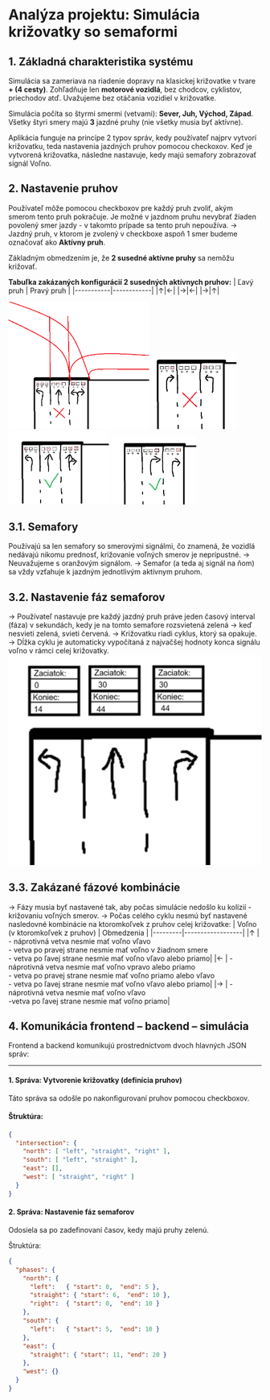 # Analýza projektu: Simulácia križovatky so semaformi

## 1. Základná charakteristika systému

Simulácia sa zameriava na riadenie dopravy na klasickej križovatke v tvare **+ (4 cesty)**. Zohľadňuje len **motorové vozidlá**, bez chodcov, cyklistov, priechodov atď. Uvažujeme bez otáčania vozidiel v križovatke.

Simulácia počíta so štyrmi smermi (vetvami): **Sever, Juh, Východ, Západ**. Všetky štyri smery majú **3** jazdné pruhy (nie všetky musia byť aktívne).

Aplikácia funguje na princípe 2 typov správ, kedy používateľ najprv vytvorí križovatku, teda nastavenia jazdných pruhov pomocou checkoxov. 
Keď je vytvorená križovatka, následne nastavuje, kedy majú semafory zobrazovať signál Voľno.


## 2. Nastavenie pruhov
Používateľ môže pomocou checkboxov pre každý pruh zvoliť, akým smerom tento pruh pokračuje.
Je možné v jazdnom pruhu nevybrať žiaden povolený smer jazdy - v takomto prípade sa tento pruh nepoužíva. 
   → Jazdný pruh, v ktorom je zvolený v checkboxe aspoň 1 smer budeme označovať ako **Aktívny pruh**.


Základným obmedzením je, že **2 susedné aktívne pruhy** sa nemôžu križovať. 

**Tabuľka zakázaných konfigurácií 2 susedných aktívnych pruhov:**
| Ľavý pruh | Pravý pruh |
|-----------|------------|
|↑|←|
|→|←|
|→|↑|


<img src="intersection_checkboxes_priklad_zakazany_cropped.png" alt="Zakázaná konfigurácia jazdných pruho" width="280">
<img src="intersection_checkboxes_priklad_zakazany2_cropped.png" alt="Zakázaná konfigurácia jazdných pruho" width="170">

<img src="intersection_checkboxes_priklad_povoleny_cropped.png" alt="Povolená konfigurácia jazdných pruhov" width="200">
<img src="intersection_checkboxes_priklad_povoleny2_cropped.png" alt="Povolená konfigurácia jazdných pruhov" width="170">

## 3.1. Semafory

Používajú sa len semafory so smerovými signálmi, čo znamená, že vozidlá nedávajú nikomu prednosť, križovanie voľných smerov je neprípustné.
→ Neuvažujeme s oranžovým signálom.
→ Semafor (a teda aj signál na ňom) sa vždy vzťahuje k jazdným jednotlivým aktívnym pruhom.


## 3.2. Nastavenie fáz semaforov
→ Používateľ nastavuje pre každý jazdný pruh práve jeden časový interval (fáza) v sekundách, kedy je na tomto semafore rozsvietená zelená → keď nesvieti zelená, svieti červená.
→ Križovatku riadi cyklus, ktorý sa opakuje.
→ Dĺžka cyklu je automaticky vypočítaná z najvačšej hodnoty konca signálu voľno v rámci celej križovatky.
<img src="fazy_priklad.png" alt="Povolená konfigurácia jazdných pruhov">


## 3.3. Zakázané fázové kombinácie
→ Fázy musia byť nastavené tak, aby počas simulácie nedošlo ku kolízií - križovaniu voľných smerov.
→ Počas celého cyklu nesmú byť nastavené nasledovné kombinácie na ktoromkoľvek z pruhov celej križovatke:
| Voľno  <br> (v ktoromkoľvek z pruhov) | Obmedzenia       |
|---------|------------------|
|↑        | - náprotivná vetva nesmie mať voľno vľavo<br> - vetva po pravej strane nesmie mať voľno v žiadnom smere<br> - vetva po ľavej strane nesmie mať voľno vľavo alebo priamo|
|←        | - náprotivná vetva nesmie mať voľno vpravo alebo priamo<br> - vetva po pravej strane nesmie mať voľno priamo alebo vľavo<br> - vetva po ľavej strane nesmie mať voľno vľavo alebo priamo|
|→        | - náprotivná vetva nesmie mať voľno vľavo<br> -vetva po ľavej strane nesmie mať voľno priamo|


## 4. Komunikácia frontend – backend – simulácia

Frontend a backend komunikujú prostredníctvom dvoch hlavných JSON správ:

---

#### 1. Správa: Vytvorenie križovatky (definícia pruhov)

Táto správa sa odošle po nakonfigurovaní pruhov pomocou checkboxov.

#### Štruktúra:
```json
{
  "intersection": {
    "north": [ "left", "straight", "right" ],
    "south": [ "left", "straight" ],
    "east": [],
    "west": [ "straight", "right" ]
  }
}
```

#### 2. Správa: Nastavenie fáz semaforov
Odosiela sa po zadefinovaní časov, kedy majú pruhy zelenú.

Štruktúra:
```json
{
  "phases": {
    "north": {
      "left":   { "start": 0,  "end": 5 },
      "straight": { "start": 6,  "end": 10 },
      "right":  { "start": 0,  "end": 10 }
    },
    "south": {
      "left":   { "start": 5,  "end": 10 }
    },
    "east": {
      "straight": { "start": 11, "end": 20 }
    },
    "west": {}
  }
}
```